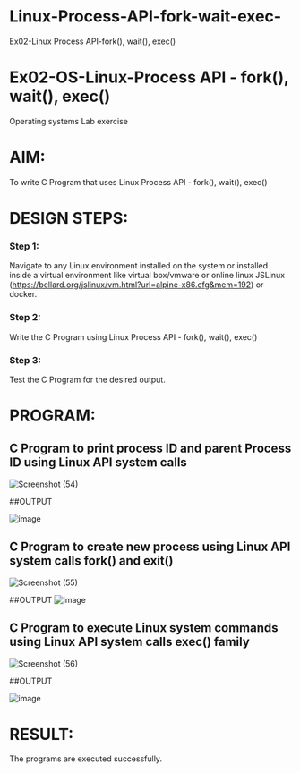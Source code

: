 # Linux-Process-API-fork-wait-exec-
Ex02-Linux Process API-fork(), wait(), exec()
# Ex02-OS-Linux-Process API - fork(), wait(), exec()
Operating systems Lab exercise


# AIM:
To write C Program that uses Linux Process API - fork(), wait(), exec()

# DESIGN STEPS:

### Step 1:

Navigate to any Linux environment installed on the system or installed inside a virtual environment like virtual box/vmware or online linux JSLinux (https://bellard.org/jslinux/vm.html?url=alpine-x86.cfg&mem=192) or docker.

### Step 2:

Write the C Program using Linux Process API - fork(), wait(), exec()

### Step 3:

Test the C Program for the desired output. 

# PROGRAM:

## C Program to print process ID and parent Process ID using Linux API system calls
![Screenshot (54)](https://github.com/Nalini23009745/Linux-Process-API-fork-wait-exec/assets/149347484/2526a106-1bd9-4a4b-8e29-0508da21e837)
















##OUTPUT

![image](https://github.com/Nalini23009745/Linux-Process-API-fork-wait-exec/assets/149347484/d18449ae-04e0-464b-bf0f-bcf2f4ac059c)



























## C Program to create new process using Linux API system calls fork() and exit()
![Screenshot (55)](https://github.com/Nalini23009745/Linux-Process-API-fork-wait-exec/assets/149347484/0eb9b52c-44b4-405d-9f4f-a55754c016f5)










##OUTPUT
![image](https://github.com/Nalini23009745/Linux-Process-API-fork-wait-exec/assets/149347484/6c7848f8-7229-4d44-93dd-62c66c1d32f5)











## C Program to execute Linux system commands using Linux API system calls exec() family

![Screenshot (56)](https://github.com/Nalini23009745/Linux-Process-API-fork-wait-exec/assets/149347484/3c2d909d-016a-4e72-b3e1-4f7e53cbcbd2)












##OUTPUT

![image](https://github.com/Nalini23009745/Linux-Process-API-fork-wait-exec/assets/149347484/e49a4311-51a2-459d-a1c4-d1c851ddb936)

















# RESULT:
The programs are executed successfully.
